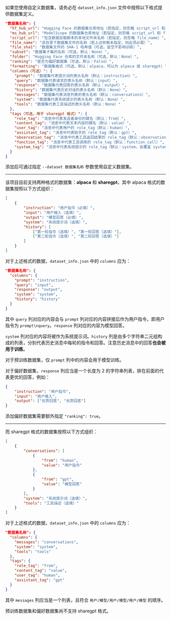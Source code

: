 如果您使用自定义数据集，请务必在 `dataset_info.json` 文件中按照以下格式提供数据集定义。

```json
"数据集名称": {
  "hf_hub_url": "Hugging Face 的数据集仓库地址（若指定，则忽略 script_url 和 file_name）",
  "ms_hub_url": "ModelScope 的数据集仓库地址（若指定，则忽略 script_url 和 file_name）",
  "script_url": "包含数据加载脚本的本地文件夹名称（若指定，则忽略 file_name）",
  "file_name": "该目录下数据集文件的名称（若上述参数未指定，则此项必需）",
  "file_sha1": "数据集文件的 SHA-1 哈希值（可选，留空不影响训练）",
  "subset": "数据集子集的名称（可选，默认：None）",
  "folder": "Hugging Face 仓库的文件夹名称（可选，默认：None）",
  "ranking": "是否为偏好数据集（可选，默认：False）",
  "formatting": "数据集格式（可选，默认：alpaca，可以为 alpaca 或 sharegpt）",
  "columns（可选）": {
    "prompt": "数据集代表提示词的表头名称（默认：instruction）",
    "query": "数据集代表请求的表头名称（默认：input）",
    "response": "数据集代表回答的表头名称（默认：output）",
    "history": "数据集代表历史对话的表头名称（默认：None）",
    "messages": "数据集代表消息列表的表头名称（默认：conversations）",
    "system": "数据集代表系统提示的表头名称（默认：None）",
    "tools": "数据集代表工具描述的表头名称（默认：None）"
  },
  "tags（可选，用于 sharegpt 格式）": {
    "role_tag": "消息中代表发送者身份的键名（默认：from）",
    "content_tag": "消息中代表文本内容的键名（默认：value）",
    "user_tag": "消息中代表用户的 role_tag（默认：human）",
    "assistant_tag": "消息中代表助手的 role_tag（默认：gpt）",
    "observation_tag": "消息中代表工具返回结果的 role_tag（默认：observation）",
    "function_tag": "消息中代表工具调用的 role_tag（默认：function_call）",
    "system_tag": "消息中代表系统提示的 role_tag（默认：system，会覆盖 system 列）"
  }
}
```

添加后可通过指定 `--dataset 数据集名称` 参数使用自定义数据集。

----

该项目目前支持两种格式的数据集：**alpaca** 和 **sharegpt**，其中 alpaca 格式的数据集按照以下方式组织：

```json
[
    {
        "instruction": "用户指令（必填）",
        "input": "用户输入（选填）",
        "output": "模型回答（必填）",
        "system": "系统提示词（选填）",
        "history": [
            ["第一轮指令（选填）", "第一轮回答（选填）"],
            ["第二轮指令（选填）", "第二轮回答（选填）"]
        ]
    }
]
```

对于上述格式的数据，`dataset_info.json` 中的 `columns` 应为：

```json
"数据集名称": {
  "columns": {
    "prompt": "instruction",
    "query": "input",
    "response": "output",
    "system": "system",
    "history": "history"
  }
}
```

其中 `query` 列对应的内容会与 `prompt` 列对应的内容拼接后作为用户指令，即用户指令为 `prompt\nquery`。`response` 列对应的内容为模型回答。

`system` 列对应的内容将被作为系统提示词。`history` 列是由多个字符串二元组构成的列表，分别代表历史消息中每轮的指令和回答。注意历史消息中的回答**也会被用于训练**。

对于预训练数据集，仅 `prompt` 列中的内容会用于模型训练。

对于偏好数据集，`response` 列应当是一个长度为 2 的字符串列表，排在前面的代表更优的回答，例如：

```json
{
    "instruction": "用户指令",
    "input": "用户输入",
    "output": ["优质回答", "劣质回答"]
}
```

添加偏好数据集需要额外指定 `"ranking": true`。

----

而 sharegpt 格式的数据集按照以下方式组织：

```json
[
    {
        "conversations": [
            {
                "from": "human",
                "value": "用户指令"
            },
            {
                "from": "gpt",
                "value": "模型回答"
            }
        ],
        "system": "系统提示词（选填）",
        "tools": "工具描述（选填）"
    }
]
```

对于上述格式的数据，`dataset_info.json` 中的 `columns` 应为：

```json
"数据集名称": {
  "columns": {
    "messages": "conversations",
    "system": "system",
    "tools": "tools"
  },
  "tags": {
    "role_tag": "from",
    "content_tag": "value",
    "user_tag": "human",
    "assistant_tag": "gpt"
  }
}
```

其中 `messages` 列应当是一个列表，且符合 `用户/模型/用户/模型/用户/模型` 的顺序。

预训练数据集和偏好数据集尚不支持 sharegpt 格式。
